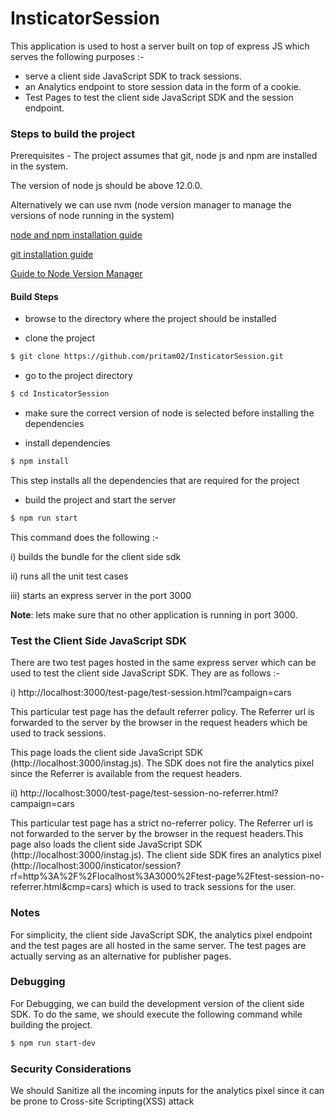 # InsticatorSession

This application is used to host a server built on top of express JS which serves the following purposes :-
* serve a client side JavaScript SDK to track sessions.
* an Analytics endpoint to store session data in the form of a cookie.
* Test Pages to test the client side JavaScript SDK and the session endpoint.


### Steps to build the project

Prerequisites - The project assumes that git, node js and npm are installed in the system.

The version of node js should be above 12.0.0.

Alternatively we can use nvm (node version manager to manage the versions of node running in the system)

[node and npm installation guide](https://docs.npmjs.com/downloading-and-installing-node-js-and-npm)

[git installation guide](https://git-scm.com/book/en/v2/Getting-Started-Installing-Git)

[Guide to Node Version Manager](https://www.keycdn.com/blog/node-version-manager)


#### Build Steps
* browse to the directory where the project should be installed

* clone the project

```sh
$ git clone https://github.com/pritam02/InsticatorSession.git
```

* go to the project directory

```sh
$ cd InsticatorSession
```
* make sure the correct version of node is selected before installing the dependencies 

* install dependencies

```sh
$ npm install
```
This step installs all the dependencies that are required for the project

* build the project and start the server

```sh
$ npm run start
```

This command does the following :-

i) builds the bundle for the client side sdk

ii) runs all the unit test cases 

iii) starts an express server in the port 3000

**Note**: lets make sure that no other application is running in port 3000.


### Test the Client Side JavaScript SDK

There are two test pages hosted in the same express server which can be used to test the client side JavaScript SDK.
They are as follows :-

i) http://localhost:3000/test-page/test-session.html?campaign=cars

This particular test page has the default referrer policy. The Referrer url is forwarded to the server 
by the browser in the request headers which be used to track sessions. 

This page loads the client side JavaScript SDK (http://localhost:3000/instag.js). The SDK does not fire the analytics pixel
since the Referrer is available from the request headers.


ii) http://localhost:3000/test-page/test-session-no-referrer.html?campaign=cars

This particular test page has a strict no-referrer policy. The Referrer url is not forwarded to the server 
by the browser in the request headers.This page also loads the client side JavaScript SDK (http://localhost:3000/instag.js). 
The client side SDK fires an analytics pixel (http://localhost:3000/insticator/session?rf=http%3A%2F%2Flocalhost%3A3000%2Ftest-page%2Ftest-session-no-referrer.html&cmp=cars)
which is used to track sessions for the user.

### Notes

For simplicity, the client side JavaScript SDK, the analytics pixel endpoint and the test pages
are all hosted in the same server. The test pages are actually serving as an alternative for publisher pages.

### Debugging

For Debugging, we can build the development version of the client side SDK. To do the same,
we should execute the following command while building the project.

```sh
$ npm run start-dev
```

### Security Considerations

We should Sanitize all the incoming inputs for the analytics pixel since it can be prone to Cross-site Scripting(XSS) attack

